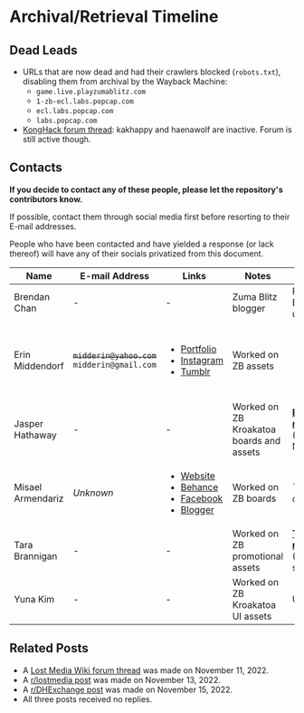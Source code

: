 # Archival/Retrieval Timeline

## Dead Leads
- URLs that are now dead and had their crawlers blocked (`robots.txt`), disabling them
  from archival by the Wayback Machine:
  - `game.live.playzumablitz.com`
  - `1-zb-ecl.labs.popcap.com`
  - `ecl.labs.popcap.com`
  - `labs.popcap.com`
- [KongHack forum thread][kh]: kakhappy and haenawolf are inactive.
  Forum is still active though.

[kh]: https://konghack.com/topic/5710-zuma_blitz?p=46521/

## Contacts
**If you decide to contact any of these people, please let the repository's
contributors know.**

If possible, contact them through social media first before resorting to
their E-mail addresses.

People who have been contacted and have yielded a response (or lack thereof)
will have any of their socials privatized from this document.
<table>
<thead>
  <tr>
    <th>Name</th>
    <th>E-mail Address</th>
    <th>Links</th>
    <th>Notes</th>
    <th>Status</th>
  </tr>
</thead>
<tbody>
  <tr>
    <td>Brendan Chan</td>
    <td>-</td>
    <td>-</td>
    <td>Zuma Blitz blogger</td>
    <td>Facebook and E-mail are unresponsive.</td>
  </tr>
  <tr>
    <td>Erin Middendorf</td>
    <td>
      <s><code>midderin@yahoo.com</code></s><br/>
      <code>midderin@gmail.com</code>
    </td>
    <td>
      <ul>
        <li>
          <a href="https://www.coroflot.com/emiddendorf/Game-Work">Portfolio</a>
        </li>
        <li>
          <a href="https://www.instagram.com/p/CiJU6hjPu89/?hl=en">Instagram</a>
        </li>
        <li>
          <a href="https://eripoo.tumblr.com/">Tumblr</a>
        </li>
      </ul>
    </td>
    <td>Worked on ZB assets</td>
    <td>
      <ul>
        <li>
          Yahoo: No response.
        </li>
        <li>
          Tumblr: Waiting for response
        </li>
      </ul>
    </td>
  </tr>
  <tr>
    <td>Jasper Hathaway</td>
    <td>-</td>
    <td>-</td>
    <td>Worked on ZB Kroakatoa boards and assets</td>
    <td>
      <a href="Lead%20Responses/jasper.png"><b>E-mail response</b></a>
      (Restricted by NDA/contract)
    </td>
  </tr>
  <tr>
    <td>Misael Armendariz</td>
    <td>
      <i>Unknown</i>
    </td>
    <td>
      <ul>
        <li>
          <a href="http://www.senorartist.com/">Website</a>
        </li>
        <li>
          <a href="https://www.behance.net/misaelanim501a">Behance</a>
        </li>
        <li>
          <a href="https://www.facebook.com/senorartist/">Facebook</a>
        </li>
        <li>
          <a href="http://misaelarmendariz.blogspot.com/">Blogger</a>
        </li>
      </ul>
    </td>
    <td>Worked on ZB boards</td>
    <td>
      <i>To be contacted</i>
  </tr>
  <tr>
    <td>Tara Brannigan</td>
    <td>-</td>
    <td>-</td>
    <td>Worked on ZB promotional assets</td>
    <td>
      <a href="Lead%20Responses/tara.png"><b>Twitter DM response</b></a>
      (Unable to share files)
    </td>
  </tr>
  <tr>
    <td>Yuna Kim</td>
    <td>-</td>
    <td>-</td>
    <td>Worked on ZB Kroakatoa UI assets</td>
    <td>Unresponsive</td>
  </tr>
</tbody>
</table>

## Related Posts
- A [Lost Media Wiki forum thread][lmwf] was made on November 11, 2022.
- A [r/lostmedia post][rlm] was made on November 13, 2022.
- A [r/DHExchange post][dhe] was made on November 15, 2022.
- All three posts received no replies.

[lmwf]: https://forums.lostmediawiki.com/thread/10038/zuma-blitz-2010-facebook-flash
[rlm]: https://www.reddit.com/r/lostmedia/comments/yte2me/partially_lost_zuma_blitz_20102017_facebook_flash/
[dhe]: https://www.reddit.com/r/DHExchange/comments/yv8c4i/assets_for_zuma_blitz_facebook_flash_game_20102017/